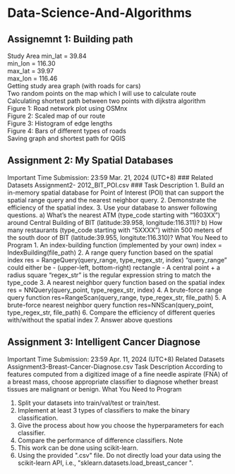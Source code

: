 # Data-Science-And-Algorithms
## Assignemnt 1: Building path
Study Area
min_lat = 39.84     
min_lon = 116.30     
max_lat = 39.97     
max_lon = 116.46     
Getting study area graph (with roads for cars)     
Two random points on the map which I will use to calculate route     
Calculating shortest path between two points with dijkstra algorithm      
Figure 1: Road network plot using OSMnx      
Figure 2: Scaled map of our route     
Figure 3: Histogram of edge lengths      
Figure 4: Bars of different types of roads      
Saving graph and shortest path for QGIS      


## Assignment 2: My Spatial Databases
Important Time
Submission: 23:59 Mar. 21, 2024 (UTC+8) ### Related Datasets Assignment2-
2012_BIT_POI.csv ### Task Description 1. Build an in-memory spatial database for Point
of Interest (POI) that can support the spatial range query and the nearest neighbor query. 2.
Demonstrate the efficiency of the spatial index. 3. Use your database to answer following questions. a) What’s the nearest ATM (type_code starting with “1603XX”) around Central Building of BIT (latitude:39.958, longitude:116.311)? b) How many restaurants (type_code starting
with “5XXXX”) within 500 meters of the south door of BIT (latitude:39.955, longitute:116.310)?
What You Need to Program 1. An index-building function (implemented by your own)
index = IndexBuilding(file_path) 2. A range query function based on the spatial index res =
RangeQuery(query_range, type_regex_str, index) “query_range” could either be - (upper-left,
bottom-right) rectangle - A central point + a radius square “regex_str” is the regular expression string to match the type_code 3. A nearest neighbor query function based on the spatial
index res = NNQuery(query_point, type_regex_str, index) 4. A brute-force range query function res=RangeScan(query_range, type_regex_str, file_path) 5. A brute-force nearest neighbor
query function res=NNScan(query_point, type_regex_str, file_path) 6. Compare the efficiency
of different queries with/without the spatial index 7. Answer above questions


## Assignment 3: Intelligent Cancer Diagnose
Important Time
Submission: 23:59 Apr. 11, 2024 (UTC+8)
Related Datasets
Assignment3-Breast-Cancer-Diagnose.csv
Task Description
According to features computed from a digitized image of a fine needle aspirate (FNA) of a
breast mass, choose appropriate classifier to diagnose whether breast tissues are malignant or
benign.
What You Need to Program
1. Split your datasets into train/val/test or train/test.
2. Implement at least 3 types of classifiers to make the binary classification.
3. Give the process about how you choose the hyperparameters for each classifier.
4. Compare the performance of difference classifiers.
Note
5. This work can be done using scikit-learn.
6. Using the provided ".csv" file. Do not directly load your data using the scikit-learn
API, i.e., "sklearn.datasets.load_breast_cancer ".
